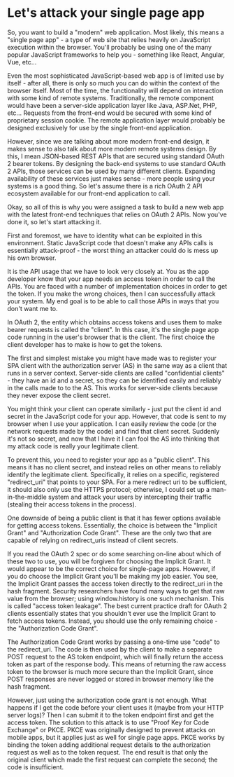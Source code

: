 # Let's attack your single page app

So, you want to build a "modern" web application. Most likely, this means a "single page app" - a type of web site that relies heavily on JavaScript execution within the browser. You'll probably be using one of the many popular JavaScript frameworks to help you - something like React, Angular, Vue, etc...

Even the most sophisticated JavaScript-based web app is of limited use by itself - after all, there is only so much you can do within the context of the browser itself. Most of the time, the functionality will depend on interaction with some kind of remote systems. Traditionally, the remote component would have been a server-side application layer like Java, ASP.Net, PHP, etc...  Requests from the front-end would be secured with some kind of proprietary session cookie. The remote application layer would probably be designed exclusively for use by the single front-end application.

However, since we are talking about more modern front-end design, it makes sense to also talk about more modern remote systems design. By this, I mean JSON-based REST APIs that are secured using standard OAuth 2 bearer tokens. By designing the back-end systems to use standard OAuth 2 APIs, those services can be used by many different clients. Expanding availability of these services just makes sense - more people using your systems is a good thing. So let's assume there is a rich OAuth 2 API ecosystem available for our front-end application to call.

Okay, so all of this is why you were assigned a task to build a new web app with the latest front-end techniques that relies on OAuth 2 APIs. Now you've done it, so let's start attacking it.

First and foremost, we have to identity what can be exploited in this environment. Static JavaScript code that doesn't make any APIs calls is essentially attack-proof - the worst thing an attacker could do is mess up his own browser.

It is the API usage that we have to look very closely at. You as the app developer know that your app needs an access token in order to call the APIs. You are faced with a number of implementation choices in order to get the token. If you make the wrong choices, then I can successfully attack your system. My end goal is to be able to call those APIs in ways that you don't want me to.

In OAuth 2, the entity which obtains access tokens and uses them to make bearer requests is called the "client". In this case, it's the single page app code running in the user's browser that is the client. The first choice the client developer has to make is how to get the tokens.

The first and simplest mistake you might have made was to register your SPA client with the authorization server (AS) in the same way as a client that runs in a server context. Server-side clients are called "confidential clients" - they have an id and a secret, so they can be identified easily and reliably in the calls made to to the AS. This works for server-side clients because they never expose the client secret.

You might think your client can operate similarly - just put the client id and secret in the JavaScript code for your app. However, that code is sent to my browser when I use your application. I can easily review the code (or the network requests made by the code) and find that client secret. Suddenly it's not so secret, and now that I have it I can fool the AS into thinking that my attack code is really your legitimate client.

To prevent this, you need to register your app as a "public client". This means it has no client secret, and instead relies on other means to reliably identify the legitimate client. Specifically, it relies on a specific, registered "redirect_uri" that points to your SPA. For a mere redirect uri to be sufficient, it should also only use the HTTPS protocol; otherwise, I could set up a man-in-the-middle system and attack your users by intercepting their traffic (stealing their access tokens in the process).

One downside of being a public client is that it has fewer options available for getting access tokens. Essentially, the choice is between the "Implicit Grant" and "Authorization Code Grant". These are the only two that are capable of relying on redirect_uris instead of client secrets.

If you read the OAuth 2 spec or do some searching on-line about which of these two to use, you will be forgiven for choosing the Implicit Grant. It would appear to be the correct choice for single-page apps. However, if you do choose the Implicit Grant you'll be making my job easier. You see, the Implicit Grant passes the access token directly to the redirect_uri in the hash fragment. Security researchers have found many ways to get that raw value from the browser; using window.history is one such mechanism. This is called "access token leakage". The best current practice draft for OAuth 2 clients essentially states that you shouldn't ever use the Implicit Grant to fetch access tokens. Instead, you should use the only remaining choice - the "Authorization Code Grant".

The Authorization Code Grant works by passing a one-time use "code" to the redirect_uri. The code is then used by the client to make a separate POST request to the AS token endpoint, which will finally return the access token as part of the response body. This means of returning the raw access token to the browser is much more secure than the Implicit Grant, since POST responses are never logged or stored in browser memory like the hash fragment.

However, just using the authorization code grant is not enough. What happens if I get the code before your client uses it (maybe from your HTTP server logs)? Then I can submit it to the token endpoint first and get the access token. The solution to this attack is to use "Proof Key for Code Exchange" or PKCE. PKCE was originally designed to prevent attacks on mobile apps, but it applies just as well for single page apps. PKCE works by binding the token adding additional request details to the authorization request as well as to the token request. The end result is that only the original client which made the first request can complete the second; the code is insufficient.
